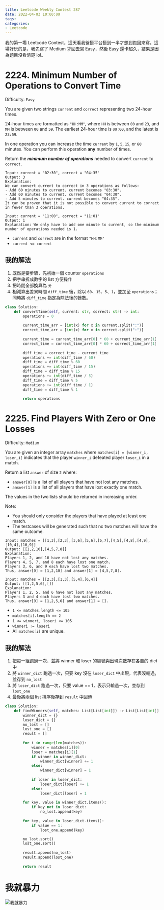 ```yaml
---
title: Leetcode Weekly Contest 287
date: 2022-04-03 10:00:00
tags:
categories:
- Leetcode
---
```


我的第一場 Leetcode Contest，這天看我爸搭平台搭到一半才想到跑回來寫。這場好玩的是，我先寫了 Medium 才回去寫 Easy，然後 Easy 還卡超久，結果是因為題目沒看清楚 lol。

<!-- more -->

# 2224. Minimum Number of Operations to Convert Time

Difficulty: `Easy`

You are given two strings `current` and `correct` representing two 24-hour times.

24-hour times are formatted as `"HH:MM"`, where `HH` is between `00` and `23`, and `MM` is between `00` and `59`. The earliest 24-hour time is `00:00`, and the latest is `23:59`.

In one operation you can increase the time `current` by `1`, `5`, `15`, or `60` minutes. You can perform this operation **any** number of times.

Return the ***minimum number of operations*** needed to convert `current` to `correct`.

```
Input: current = "02:30", correct = "04:35"
Output: 3
Explanation:
We can convert current to correct in 3 operations as follows:
- Add 60 minutes to current. current becomes "03:30".
- Add 60 minutes to current. current becomes "04:30".
- Add 5 minutes to current. current becomes "04:35".
It can be proven that it is not possible to convert current to correct in fewer than 3 operations.
```
```
Input: current = "11:00", correct = "11:01"
Output: 1
Explanation: We only have to add one minute to current, so the minimum number of operations needed is 1.
```

- `current` and `correct` are in the format `"HH:MM"`
- `current <= correct`

## 我的解法

1. 既然是要步驟，先初始一個 counter `operations`
2. 把字串拆成數字的 list 方便操作
3. 把時間全部換算為 `分`
4. 相減算出差異時間 `diff_time` 後，除以 `60`、`15`、`5`、`1`，並加至 `operations`；
    同時將 `diff_time` 指定為除法後的餘數。

```python
class Solution:
    def convertTime(self, current: str, correct: str) -> int:
        operations = 0
        
        current_time_arr = [int(x) for x in current.split(":")]
        correct_time_arr = [int(x) for x in correct.split(":")]
        
        current_time = current_time_arr[0] * 60 + current_time_arr[1]
        correct_time = correct_time_arr[0] * 60 + correct_time_arr[1]
        
        diff_time = correct_time - current_time
        operations += int(diff_time / 60)
        diff_time = diff_time % 60
        operations += int(diff_time / 15)
        diff_time = diff_time % 15
        operations += int(diff_time / 5)
        diff_time = diff_time % 5
        operations += int(diff_time / 1)
        diff_time = diff_time % 1
        
        return operations
```

# 2225. Find Players With Zero or One Losses

Difficulty: `Medium`

You are given an integer array `matches` where `matches[i] = [winner_i, loser_i]` indicates that the player `winner_i` defeated player `loser_i` in a match.

Return a list `answer` of size `2` where:

- `answer[0]` is a list of all players that have not lost any matches.
- `answer[1]` is a list of all players that have lost exactly one match.

The values in the two lists should be returned in increasing order.

Note:
- You should only consider the players that have played at least one match.
- The testcases will be generated such that no two matches will have the same outcome.

```
Input: matches = [[1,3],[2,3],[3,6],[5,6],[5,7],[4,5],[4,8],[4,9],[10,4],[10,9]]
Output: [[1,2,10],[4,5,7,8]]
Explanation:
Players 1, 2, and 10 have not lost any matches.
Players 4, 5, 7, and 8 each have lost one match.
Players 3, 6, and 9 each have lost two matches.
Thus, answer[0] = [1,2,10] and answer[1] = [4,5,7,8].
```
```
Input: matches = [[2,3],[1,3],[5,4],[6,4]]
Output: [[1,2,5,6],[]]
Explanation:
Players 1, 2, 5, and 6 have not lost any matches.
Players 3 and 4 each have lost two matches.
Thus, answer[0] = [1,2,5,6] and answer[1] = [].
```

- `1 <= matches.length <= 105`
- `matches[i].length == 2`
- `1 <= winneri, loseri <= 105`
- `winneri != loseri`
- All `matches[i]` are unique.

## 我的解法

1. 把每一組跑過一次，並將 winner 和 loser 的編號與出現次數存在各自的 dict 中
2. 將 `winner_dict` 跑過一次，只要 key 沒在 `loser_dict` 中出現，代表沒輸過，並存到 `no_lost`
3. 將 `loser_dict` 跑過一次，只要 value == 1，表示只輸過一次，並存到 `lost_one`
4. 最後將兩個 list 排序後存到 `result` 中回傳

```python
class Solution:
    def findWinners(self, matches: List[List[int]]) -> List[List[int]]:
        winner_dict = {}
        loser_dict = {}
        no_lost = []
        lost_one = []
        result = []
        
        for i in range(len(matches)):
            winner = matches[i][0]
            loser = matches[i][1]
            if winner in winner_dict:
                winner_dict[winner] += 1
            else:
                winner_dict[winner] = 1
                
            if loser in loser_dict:
                loser_dict[loser] += 1
            else:
                loser_dict[loser] = 1
                
        for key, value in winner_dict.items():
            if key not in loser_dict:
                no_lost.append(key)
        
        for key, value in loser_dict.items():
            if value == 1:
                lost_one.append(key)

        no_lost.sort()
        lost_one.sort()
        
        result.append(no_lost)
        result.append(lost_one)
        
        return result
```

# 我就暴力

![我就暴力](https://bnz05pap001files.storage.live.com/y4mqKdVDUSY-2JUIWS0AwUkOJAC3jyA5Blz2juHB89TvVorWcNP2f9DmAGl8rouDhQC6KvDTpUmPHYsd36QMXFop0UoWtQ5ta6_ri6zdtJmWAoLLGgJ9u2GB52zO_OZsgNjpR4VUdQe0fIrtNpHZ5K5IqPPNNJ5RnKkCzaJtepfqk2FVGnERVO-s5wspWGXXuOG?width=600&height=591&cropmode=none)